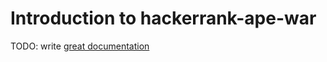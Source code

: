 # Introduction to hackerrank-ape-war

TODO: write [great documentation](http://jacobian.org/writing/what-to-write/)
